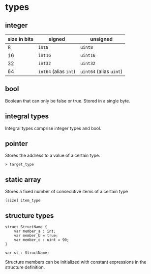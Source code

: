 # types

## integer

| size in bits | signed | unsigned |
| --- | --- | --- |
| 8  | `int8`  | `uint8`  |
| 16 | `int16` | `uint16` |
| 32 | `int32` | `uint32` |
| 64 | `int64` (alias `int`) | `uint64` (alias `uint`) |

## bool

Boolean that can only be false or true. Stored in a single byte.

## integral types

Integral types comprise integer types and bool.

## pointer

Stores the address to a value of a certain type.

```
> target_type
```

## static array

Stores a fixed number of consecutive items of a certain type

```
[size] item_type
```

## structure types

```
struct StructName {
	var member_a : int;
	var member_b = true;
	var member_c : uint = 90;
}

var st : StructName;
```

Structure members can be initialized with constant expressions in the structure
definition.
